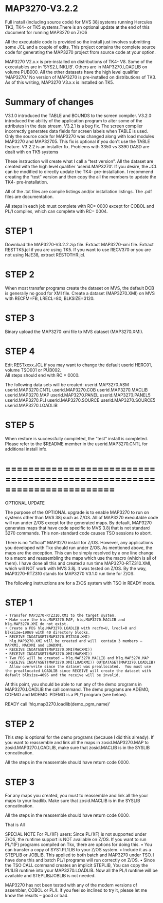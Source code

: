 # MAP3270-V3.2.2
Full install (including source code) for MVS 38j systems running Hercules 
TK3, TK4- or TK5 systems.There is an optional update at the end of this document for running MAP3270 on Z/OS

All the executable code is provided so the install just involves submitting some JCL and
a couple of edits.
This project contains the complete source code for generating the MAP3270 project from source code
at your option.

MAP3270 V2.x.x is pre-installed on distributions of TK4- V8.  Some of the executables are in ‘SYS2.LINKLIB’.
Others are in MAP3270.LOADLIB on volume PUB000.
All the other datasets have the high level qualifier ‘MAP3270.’
No version of MAP3270 is pre-installed on distributions of TK3.
As of this writing, MAP3270 V3.x.x is installed on TK5.

Summary of changes
==================
V3.1.0 introduced the TABLE and BOUNDS to the screen compiler.
V3.2.0 introduced the ability of the application program to alter some of the attributes in the data stream.
V3.2.1 is a bug fix.  The screen compiler incorrectly generates data fields for screen labels when TABLE is
       used. Only the source code for MAP3270 was changed along with load modules MAP3270 and MAP32705. This
       fix is optional if you don't use the TABLE feature.
V3.2.2 is an installer fix.  Problems with 3350 vs 3390 DASD are dealt with on TK5 systems

These instruction will create what I call a “test version”.  All the dataset are created with the 
high level qualifier ‘userid.MAP3270’.  If you desire, the JCL can be modified to directly update 
the TK4- pre-installation.  I recommend creating the “test” version and then copy the all the 
members to update the TK4- pre-installation.

All of the .txt files are compile listings and/or installation listings.  The .pdf files 
are documentation.

All steps in each job must complete with RC= 0000 except for COBOL and PL/I compiles, which can 
complete with RC= 0004.

STEP 1
======
Download the MAP3270-V3.2.2.zip file. Extract MAP3270-xmi file. Extract RESTTK5.jcl if you are
using TK5.  If you want to use RECV370 or you are not using NJE38, extract RESTOTHR.jcl.

STEP 2
======
When most transfer programs create the dataset on MVS, the default DCB is generally no good for XMI
file.  Create a dataset (MAP3270.XMI) on MVS with RECFM=FB, LRECL=80, BLKSIZE=3120.

STEP 3
======
Binary upload the MAP3270 xmi file to MVS dataset (MAP3270.XMI).

STEP 4
======
Edit RESTxxxx.JCL if you may want to change the default userid HERC01, volume TSO001 or PUB002.  
All steps should end with RC = 0000.  

The following data sets will be created:
userid.MAP3270.ASM  
userid.MAP3270.CNTL
userid.MAP3270.COB
userid.MAP3270.MACLIB
userid.MAP3270.MAP
userid.MAP3270.PANEL
userid.MAP3270.PANEL5
userid.MAP3270.PLI
userid.MAP3270.SOURCE
userid.MAP3270.SOURCE5
userid.MAP3270.LOADLIB

STEP 5
======
When restore is successfully completed, the "test" install is completed.  Please
refer to the $README member in the userid.MAP3270.CNTL for additional install info.


=======================================================================
=======================================================================
OPTIONAL UPDATE

The purpose of the OPTIONAL upgrade is to enable MAP3270 to run on systems other than MVS 38j such as Z/OS.  All of MAP3270 executable code will run under Z/OS except for the generated maps.  By default, MAP3270 generates maps that have code specific to MVS 3.8j that is not standard 3270 commands.  This non-standard code causes TSO sessions to abort.

There is no “official” MAP3270 install for Z/OS.  However, any applications you developed with Tkx should run under Z/OS.  As mentioned above, the maps are the exception.  This can be simply resolved by a one line change to a macro and reassembling the maps which use the macro (which is all of them). I have done all this and created a run time MAP3270-RTZ310.XMI, which will NOT work with MVS 3.8j.  It was tested on Z/OS.  By the way, MAP3270-RTZ310 stands for MAP3270 V3.1.0 run time for Z/OS.

The following instructions are for a Z/OS system with TSO in READY mode.

STEP 1
=====
    • Transfer MAP3270-RTZ310.XMI to the target system.
    • Make sure the hlq.MAP3270.MAP, hlq.MAP3270.MACLIB and hlq.MAP3270.XMI do not exist.
    • Create a PDS hlq.MAP3270.LOADLIB with recfm=U, lrecl=0 and blksize=19069 with 40 directory blocks.
    • RECEIVE INDATASET(MAP3270.RTZ310.XMI)
      hlg.MAP3270.XMI will be created and will	contain 3 members – MAPXMI, MACXMI and LOADXMI.
    • RECEIVE INDATASET(MAP3270.XMI(MACXMI))
    • RECEIVE INDATASET(MAP3270.XMI(MAPXMI))
    • Two PDS will be created – hlg.MAP3270.MACLIB and hlq.MAP3270.MAP
    • RECEIVE INDATASET(MAP3270.XMI(LOADXMI)) OUTDATASET(MAP3270.LOADLIB)
      Allow overwrite since the dataset was preallocated.  You must use the preallocated LOADLIB since RECEIVE will create the dataset with default blksize=4096 and the receive will be invalid.
      
At this point, you should be able to run any of the demo programs in MAP3270.LOADLIB the call command.  The demo programs are ADEMO, CDEMO and MDEMO.  PDEMO is a PL/1 program (see below).

 READY
call ‘hlq.map3270.loadlib(demo_pgm_name)’ 

STEP 2
=====
This step is optional for the demo programs (because I did this already).  If you want to reassemble and link all the maps in zosid.MAP3270.MAP to zosid.MAP3270.LOADLIB, make sure that zosid.MACLIB is in the SYSLIB concatination.  

All the steps in the reassemble should have return code 0000.


STEP 3
=====
For any maps you created, you must to reassemble and link all the your maps to your loadlib.  Make sure that zosid.MACLIB is in the SYSLIB concatination.  

All the steps in the reassemble should have return code 0000.

That is All

SPECIAL NOTE For PL/1(F) users:
Since PL/1(F) is not supported under Z/OS, the runtime support is NOT available on Z/OS.  If you want to run PL/1(F) programs compiled on Tkx, there are options for doing this.
    • You can transfer a copy of SYS1.PL1LIB to your Z/OS system.
    • Include it as a STEPLIB or JOBLIB.  This applied to both batch and MAP3270 under TSO.  I have done this and batch PL/I programs will run correctly on Z/OS.
    • Since the TSO CALL command creates an implicit STEPLIB, You can copy the PL1LIB runtime into your MAP3270.LOADLIB.  Now all the PL/I runtime will be available and STEPLIB/JOBLIB is not needed.
      
MAP3270 has not been tested with any of the modern versions of assembler, COBOL or PL/I.  If you feel so inclined to try it, please let me know the results – good or bad.


